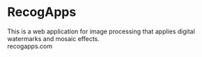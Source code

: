 # RecogApps
This is a web application for image processing that applies digital watermarks and mosaic effects.  
recogapps.com
